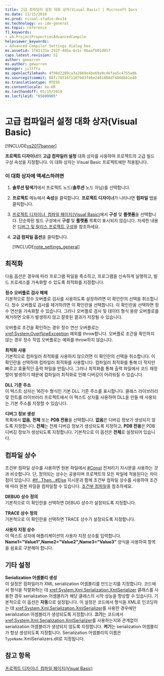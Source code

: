 ```yaml
---
title: 고급 컴파일러 설정 대화 상자(Visual Basic) | Microsoft Docs
ms.date: 11/15/2016
ms.prod: visual-studio-dev14
ms.technology: vs-ide-general
ms.topic: reference
f1_keywords:
- vb.ProjectPropertiesAdvancedCompile
helpviewer_keywords:
- Advanced Compiler Settings dialog box
ms.assetid: 1f81133a-293f-4dba-bc1c-8baafb01d857
caps.latest.revision: 52
author: gewarren
ms.author: gewarren
manager: jillfra
ms.openlocfilehash: 4f98d2209ca3a2869e4be69a9c46faa5c4755a06
ms.sourcegitcommit: 08fc78516f1107b83f46e2401888df4868bb1e40
ms.translationtype: MTE95
ms.contentlocale: ko-KR
ms.lasthandoff: 05/15/2019
ms.locfileid: "65699905"
---
```

# <a name="advanced-compiler-settings-dialog-box-visual-basic"></a>고급 컴파일러 설정 대화 상자(Visual Basic)
[!INCLUDE[vs2017banner](../../includes/vs2017banner.md)]

**프로젝트 디자이너**의 **고급 컴파일러 설정** 대화 상자를 사용하여 프로젝트의 고급 빌드 구성 속성을 지정합니다. 이 대화 상자는 Visual Basic 프로젝트에만 적용됩니다.  
  
### <a name="to-access-this-dialog-box"></a>이 대화 상자에 액세스하려면  
  
1. **솔루션 탐색기**에서 프로젝트 노드(**솔루션** 노드 아님)를 선택합니다.  
  
2. **프로젝트** 메뉴에서 **속성**을 클릭합니다. **프로젝트 디자이너**가 나타나면 **컴파일** 탭을 클릭합니다.  
  
3. [프로젝트 디자이너, 컴파일 페이지(Visual Basic)](../../ide/reference/compile-page-project-designer-visual-basic.md)에서 **구성** 및 **플랫폼**을 선택합니다. 단순화된 빌드 구성에서 **구성** 및 **플랫폼** 목록이 표시되지 않습니다. 자세한 내용은 [디버그 및 릴리스 프로젝트 구성](https://msdn.microsoft.com/0440b300-0614-4511-901a-105b771b236e)을 참조하세요.  
  
4. **고급 컴파일 옵션**을 클릭합니다.  
  
   [!INCLUDE[note_settings_general](../../includes/note-settings-general-md.md)]  
  
## <a name="optimizations"></a>최적화  
 다음 옵션은 경우에 따라 프로그램 파일을 축소하고, 프로그램을 신속하게 실행하고, 빌드 프로세스를 가속화할 수 있도록 최적화를 지정합니다.  
  
 **정수 오버플로 검사 해제**  
 기본적으로 정수 오버플로 검사를 사용하도록 설정하려면 이 확인란의 선택을 취소합니다. 정수 오버플로 검사를 제거하려면 이 확인란을 선택합니다. 이 확인란을 선택하면 정수 연산을 가속화할 수 있습니다. 그러나 오버플로 검사 및 데이터 형식 용량 오버플로를 제거하면 오류가 발생하지 않고 잘못된 결과가 저장될 수 있습니다.  
  
 오버플로 조건을 확인하는 경우 정수 연산 오버플로는 <xref:System.OverflowException> 예외를 throw합니다. 오버플로 조건을 확인하지 않는 경우 정수 작업 오버플로는 예외를 throw하지 않습니다.  
  
 **최적화 사용**  
 기본적으로 컴파일러 최적화를 사용하지 않으려면 이 확인란의 선택을 취소합니다. 이 확인란을 선택하여 컴파일러 최적화를 사용합니다. 컴파일러 최적화를 통해 더 작지만 빠르고 효율적인 출력 파일을 만듭니다. 그러나 최적화를 통해 출력 파일에서 코드 재정렬이 발생하기 때문에 컴파일러 최적화로 인해 디버깅이 어려워질 수 있습니다.  
  
 **DLL 기준 주소**  
 이 텍스트 상자는 16진수 형식인 기본 DLL 기준 주소를 표시합니다. 클래스 라이브러리 및 컨트롤 라이브러리 프로젝트에서 이 텍스트 상자를 사용하여 DLL을 만들 때 사용되는 기본 주소를 지정할 수 있습니다.  
  
 **디버그 정보 생성**  
 목록에서 **없음**, **전체** 또는 **PDB 전용**을 선택합니다. **없음**은 디버깅 정보가 생성되지 않도록 지정합니다. **전체**는 전체 디버깅 정보가 생성되도록 지정하고, **PDB 전용**은 PDB 디버깅 정보가 생성되도록 지정합니다. 기본적으로 이 옵션은 **전체**로 설정되어 있습니다.  
  
## <a name="compilation-constants"></a>컴파일 상수  
 조건부 컴파일 상수를 사용하면 원본 파일에서 [#Const](https://msdn.microsoft.com/library/707669e5-23f9-4f17-8622-a0d534429386) 전처리기 지시문을 사용하는 것과 비슷합니다. 단, 정의되는 상수는 공용이며 프로젝트의 모든 파일에 적용된다는 차이점이 있습니다. [#If...Then...#Else](https://msdn.microsoft.com/library/10bba104-e3fd-451b-b672-faa472530502) 지시문과 함께 조건부 컴파일 상수를 사용하여 조건에 따라 원본 파일을 컴파일할 수 있습니다. [조건부 컴파일](https://msdn.microsoft.com/library/9c35e55e-7eee-44fb-a586-dad1f1884848)을 참조하세요.  
  
 **DEBUG 상수 정의**  
 기본적으로 이 확인란을 선택하면 DEBUG 상수가 설정되도록 지정합니다.  
  
 **TRACE 상수 정의**  
 기본적으로 이 확인란을 선택하면 TRACE 상수가 설정되도록 지정합니다.  
  
 **사용자 지정 상수**  
 이 텍스트 상자에 애플리케이션의 사용자 지정 상수를 입력합니다. **Name1="Value1",Name2="Value2",Name3="Value3"** 양식을 사용하여 항목을 쉼표로 구분해야 합니다.  
  
## <a name="other-settings"></a>기타 설정  
 **Serialization 어셈블리 생성**  
 이 설정은 컴파일러가 XML serialization 어셈블리를 만드는지를 지정합니다. 코드에서 형식을 직렬화하는 데 <xref:System.Xml.Serialization.XmlSerializer> 클래스를 사용한 경우 serialization 어셈블리가 해당 클래스의 시작 성능을 향상할 수 있습니다. 기본적으로 이 옵션은 **자동**으로 설정됩니다. 이 설정은 코드에서 형식을 XML로 인코딩하는 데 <xref:System.Xml.Serialization.XmlSerializer>를 사용한 경우에만 serialization 어셈블리가 생성되도록 지정합니다. **끄기**는 코드에서 <xref:System.Xml.Serialization.XmlSerializer>를 사용하는지와 관계없이 serialization 어셈블리가 생성되지 않도록 지정합니다. **켜기**는 serialization 어셈블리가 항상 생성되도록 지정합니다. Serialization 어셈블리의 이름은 `TypeName`.XmlSerializers.dll로 지정됩니다.  
  
## <a name="see-also"></a>참고 항목  
 [프로젝트 디자이너, 컴파일 페이지(Visual Basic)](../../ide/reference/compile-page-project-designer-visual-basic.md)
